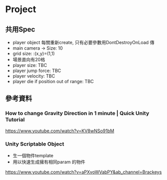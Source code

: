 # Project

## 共用Spec

- player object 每關重新create, 只有必要參數用DontDestroyOnLoad 傳
- main camera -> Size: 10
- grid size: :(x,y)=(1,1)
- 場景直向有20格
- player size: TBC
- player jump force: TBC
- player velocity: TBC
- player die if position out of range: TBC


## 參考資料

### How to change Gravity Direction in 1 minute | Quick Unity Tutorial
https://www.youtube.com/watch?v=KV8wNSo91bM

### Unity Scriptable Object
- 生一個物件template
- 用以快速生成擁有相同param 的物件

https://www.youtube.com/watch?v=aPXvoWVabPY&ab_channel=Brackeys